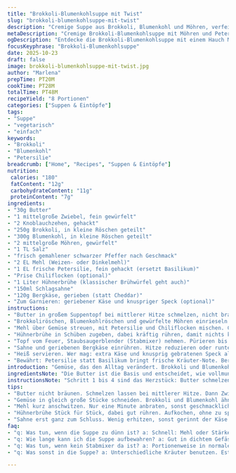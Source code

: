 ```yaml
---
title: "Brokkoli-Blumenkohlsuppe mit Twist"
slug: "brokkoli-blumenkohlsuppe-mit-twist"
description: "Cremige Suppe aus Brokkoli, Blumenkohl und Möhren, verfeinert mit Petersilie statt Basilikum und einem Hauch Muskatnuss. Butter als Basis für sanftes Rösten, dann mit Mehl binden, um nicht zu dünn. Hühnchenfond wird aufgekocht, langsam köcheln bis Gemüse weich ist. Püriert, cremig durch Sahne und würziger Bergkäse. Ideal zum Vorrat, lässt sich 3 bis 4 Tage gut kühlen. Fein abgestimmt, mit leichtem Chilikick optional. Ergibt 8 Portionen."
metaDescription: "Cremige Brokkoli-Blumenkohlsuppe mit Möhren und Petersilie. Ideal für kalte Tage und zum Vorbereiten."
ogDescription: "Entdecke die Brokkoli-Blumenkohlsuppe mit einem Hauch Muskat. Ideal für Vorrat und wärmende Mahlzeiten."
focusKeyphrase: "Brokkoli-Blumenkohlsuppe"
date: 2025-10-23
draft: false
image: brokkoli-blumenkohlsuppe-mit-twist.jpg
author: "Marlena"
prepTime: PT20M
cookTime: PT28M
totalTime: PT48M
recipeYield: "8 Portionen"
categories: ["Suppen & Eintöpfe"]
tags:
- "Suppe"
- "vegetarisch"
- "einfach"
keywords:
- "Brokkoli"
- "Blumenkohl"
- "Petersilie"
breadcrumb: ["Home", "Recipes", "Suppen & Eintöpfe"]
nutrition: 
 calories: "180"
 fatContent: "12g"
 carbohydrateContent: "11g"
 proteinContent: "7g"
ingredients:
- "30g Butter"
- "1 mittelgroße Zwiebel, fein gewürfelt"
- "2 Knoblauchzehen, gehackt"
- "250g Brokkoli, in kleine Röschen geteilt"
- "300g Blumenkohl, in kleine Röschen geteilt"
- "2 mittelgroße Möhren, gewürfelt"
- "1 TL Salz"
- "frisch gemahlener schwarzer Pfeffer nach Geschmack"
- "2 EL Mehl (Weizen- oder Dinkelmehl)"
- "1 EL frische Petersilie, fein gehackt (ersetzt Basilikum)"
- "Prise Chiliflocken (optional)"
- "1 Liter Hühnerbrühe (klassischer Brühwürfel geht auch)"
- "150ml Schlagsahne"
- "120g Bergkäse, gerieben (statt Cheddar)"
- "Zum Garnieren: geriebener Käse und knuspriger Speck (optional)"
instructions:
- "Butter in großem Suppentopf bei mittlerer Hitze schmelzen, nicht braun werden lassen. Zwiebeln und Knoblauch dazu. Rühren, bis durchscheinend, etwa 5 Min., nicht dunkel werden."
- "Brokkoliröschen, Blumenkohlröschen und gewürfelte Möhren einrieseln lassen. Salz und Pfeffer dazu, Rühren. Gemüse sollte noch knackig und frisch duften – etwa 8 Minuten. Kurz vor Ende auf Farbe und Geruch achten, lebhaft, nicht matschig."
- "Mehl über Gemüse streuen, mit Petersilie und Chiliflocken mischen. Circa 1 Minute unterrühren, bis Mehl leicht gar und klumpenfrei ist. Achtung, nie zu lange, sonst bindet es zu stark."
- "Hühnerbrühe in Schüben zugeben, dabei kräftig rühren, damit nichts klumpt. Aufkochen, hörbares Blubbern, aber nicht wild sprudelnd. Hitze nach oben, um das Gemüse weich, nicht zerkocht zu bekommen – ca. 15 Minuten unter geschlossenem Deckel. Kleine Blasen, dampfig. Lernen: Gemüse ist durch, wenn Messer sanft rein gleitet, nicht hängt."
- "Topf vom Feuer, Staubsaugerblender (Stabmixer) nehmen. Pürieren bis cremige Konsistenz, keine Stücke mehr. Falls kein Stabmixer, Suppe vorsichtig löffelweise in Standmixer geben. Achtung heiß! Löffelweise, damit nichts spritzt und verbrennt."
- "Sahne und geriebenen Bergkäse einrühren. Hitze reduzieren oder runter vom Herd. Käse schmelzen lassen, cremig verbinden. Abschmecken! Salz, Pfeffer, nachwürzen verliert Tempo, besser neunmal probieren als einmal zu salzig."
- "Heiß servieren. Wer mag: extra Käse und knusprig gebratenen Speck als Aroma-Booster. Kühlschrank mag die Suppe, besser in dichtem Gefäß lagern. Nicht länger als 4 Tage. Aufwärmen langsam, rühren, sonst wirkt sie körnig."
- "Bewährt: Petersilie statt Basilikum bringt frische Kräuter-Note. Bergkäse gibt schön würzige Tiefe statt Cheddar. Muskat nicht vergessen – nur eine kleine Prise rundet Gemüse kräftig ab."
introduction: "Gemüse, das den Alltag verändert. Brokkoli und Blumenkohl – oft zu kurz gegessen, zu langweilig. Zusammen mit Möhren entsteht hier eine Suppe, die ich schon mehrfach angepasst habe. Am Anfang zu dünn, dann wieder zu mächtig durch zu viel Sahne. Mein Geheimtipp: Petersilie statt Basilikum – gibt mehr Frische und weniger Süße. Auch der Käse spielt eine große Rolle; Bergkäse statt Cheddar macht’s würzig und bodenständig. Die Basis: Butter und Zwiebeln, aber vorsichtig, sie dürfen nicht bräunen, sonst wird die Suppe bitter. Perfektes Timing bedeutet, dass alle Gemüsestücke weich sind, aber nicht farblos oder zerkocht. Und der Tipp: Chiliflocken nur wenn du die Wärme willst – sonst weglassen. Abgerundet durch eine Prise Muskat, die man im Original oft vergisst."
ingredientsNote: "Die Butter ist die Basis und entscheidet, wie vollmundig der Geschmack wird. Zwiebeln und Knoblauch veröffentlichen Aromen, die man riechen muss, ohne dass sie braun sind – Verbrennen hier unbedingt vermeiden, sonst Bitterstoffe. Brokkoli und Blumenkohl in ähnlich große Stücke schneiden, sonst wird eine Gemüsesorte zu weich. Möhren für Süße und Farbe, würfeln statt scheiben, damit sie schneller garen. Mehl nur kurz kochen, sonst verliert das Suppenbindemittel seinen Effekt. Petersilie frisch – getrocknet kann, aber Wirkung anders. Chiliflocken nach Geschmack – viel hilft nicht immer viel. Für die Brühe reicht Hühnerbrühe aus dem Würfel; falls vegetarisch, Gemüsebrühe nehmen. Sahne macht die Konsistenz samtig, kann durch Kokosmilch ersetzt werden, aber dann eher süßlich. Statt Bergkäse Cheddar oder Gouda möglich, aber Geschmack verändert sich deutlich. Speck als Garnitur kann durch geröstete Nüsse ersetzt werden, für etwas Crunch und andere Textur."
instructionsNote: "Schritt 1 bis 4 sind das Herzstück: Butter schmelzen, Zwiebel und Knoblauch glasig werden lassen – nicht braun! Beim Anschwitzen das Aroma kontrollieren, riecht das Zwiebel-Knoblauch-Gemisch süßlich und mild, weiter. Das Gemüse soll knackig-frisch sein; eine zu lange Garzeit verwandelt die Suppe in Püree ohne Biss. Das Mehl dient als Bindemittel, unbedingt gleichmäßig verteilen, sonst gibt’s Klümpchen. Flüssigkeit langsam zugeben und dabei rühren, um Klumpen zu vermeiden – lästige Anfängerfehler hier. Nach Kochzeit ist das wichtigste, das Gemüse mit der Gabel prüfen – nicht nur nach Zeit kochen. Pürieren heißt: nicht zu lang, sonst wird sie zu dünn oder verliert Textur. Wenn kein Stabmixer, Suppe vorsichtig in kleinen Mengen in den Standmixer geben. Sahne und Käse nur zuletzt, sonst gerinnt Käse und Suppe trennt sich. Abschmecken nicht vergessen! Salz, Pfeffer, eventuell kleine Muskatnuance und Chili. Servieren mit Käse und Speck-Garnitur, die texturlich kontrastiert, bringen Leben in die Creme. Reste gut im Kühlschrank – Suppe dickt beim Kühlen nach, bei Bedarf mit Wasser oder Brühe aufgießen und sanft erwärmen."
tips:
- "Butter nicht bräunen. Schmelzen lassen bei mittlerer Hitze. Dann Zwiebel und Knoblauch rein. Rühren bis glasig, etwa 5 Minuten. Dunkel wird bitter."
- "Gemüse in gleich große Stücke schneiden. Brokkoli und Blumenkohl ähnlich, sonst wird einer zu weich. Möhren quer würfeln für schnellen Garprozess."
- "Mehl kurz anschwitzen. Nur eine Minute anbraten, sonst geschmacklich stark. Streuen über Gemüse, sofort mischen. Klumpenbildung verhindern."
- "Hühnerbrühe Stück für Stück, dabei gut rühren. Aufkochen, ohne zu sprudelnd. Hitze anpassen. Gemüse soll weich, aber nicht zerkocht sein, 15 Minuten."
- "Sahne erst ganz zum Schluss. Wenig erhitzen, sonst gerinnt der Käse. Guter Käse in die Mischung. Abschmecken am Ende – mehrmals probieren."
faq:
- "q: Was tun, wenn die Suppe zu dünn ist? a: Schnell: Mehl oder Stärke anmischen mit Wasser. Kurz einrühren. Aufkochen und rühren, bis es dicker wird."
- "q: Wie lange kann ich die Suppe aufbewahren? a: Gut in dichtem Gefäss im Kühlschrank. 3 bis 4 Tage sind okay. Aufwärmen sanft, sonst körnig."
- "q: Was tun, wenn kein Stabmixer da ist? a: Portionenweise in normalen Mixer geben. Aber Vorsicht, heiß! Abkühlen lassen, sonst spritzt's."
- "q: Was sonst in die Suppe? a: Unterschiedliche Kräuter benutzen. Estragon oder Thymian geben auch Geschmack. Speck als Garnitur? Müssen nicht sein."

---
```

